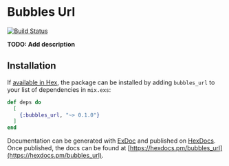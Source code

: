 # Bubbles Url

[![Build Status](https://travis-ci.org/elixir-bubbles/bubbles-url.svg?branch=master)](https://travis-ci.org/elixir-bubbles/bubbles-url)

**TODO: Add description**

## Installation

If [available in Hex](https://hex.pm/docs/publish), the package can be installed
by adding `bubbles_url` to your list of dependencies in `mix.exs`:

```elixir
def deps do
  [
    {:bubbles_url, "~> 0.1.0"}
  ]
end
```

Documentation can be generated with [ExDoc](https://github.com/elixir-lang/ex_doc)
and published on [HexDocs](https://hexdocs.pm). Once published, the docs can
be found at [https://hexdocs.pm/bubbles_url](https://hexdocs.pm/bubbles_url).
